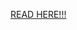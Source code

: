 [READ HERE!!!](https://docs.google.com/document/d/10V5PX1UkLUcl-z6q8Oh46Nm6R9QcdHUPEBXje_Mxb3Y/edit)
